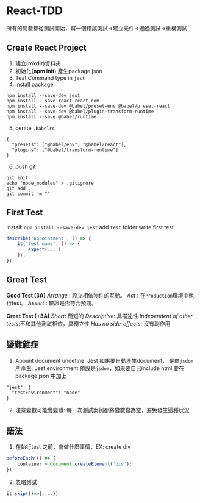 # React-TDD

所有的開發都從測試開始，寫一個錯誤測試→建立元件→通過測試→重構測試

## Create React Project

1. 建立(**mkdir**)資料夾
2. 初始化(**npm init**),產生package.json
3. Teat Command type in `jest`
4. install package
```
npm install --save-dev jest
npm install --save react react-dom
npm install --save-dev @babel/preset-env @babel/preset-react
npm install --save-dev @babel/plugin-transform-runtime
npm install --save @babel/runtime

```
5. cerate `.babelrc`
```
{
  "presets": ["@babel/env", "@babel/react"],
  "plugins": ["@babel/transform-runtime"]
}
```

6. push git
```
git init
echo "node_modules" > .gitignore
git add .
git commit -m ""
```

## First Test
install: `npm install --save-dev jest`
add `test` folder
write first test
```js
describe('Appointment', () => {
    it('test name', () => {
        expect(....)
    });
});
```

## Great Test

**Good Test (3A)**
*Arrange* : 設立相依物件的互動。
*Act* : 在`Production`環境中執行test。
*Assert* : 驗證是否符合預期。

**Great Test (+3A)**
*Short*: 簡短的
*Descriptive*: 具描述性
*Independent of other tests*:不和其他測試相依，具獨立性
*Has no side-effects*: 沒有副作用


## 疑難雜症
1. Abount document undefine: Jest 如果要自動產生document， 是由`jsdom` 所產生, Jest environment 預設是`jsdom`，如果要自己include html
要在package.json 中加上
```
"jest": {
  "testEnvironment": "node"
}
```
2. 注意變數可能會變髒: 每一次測試案例都將變數變為空，避免發生這種狀況


## 語法
1. 在執行test 之前，會做什麼事情，EX: create div
```js
beforeEach(() => {
    container = document.createElement('div');
});
```

2. 忽略測試
```js
it.skip(()=>{....})
```